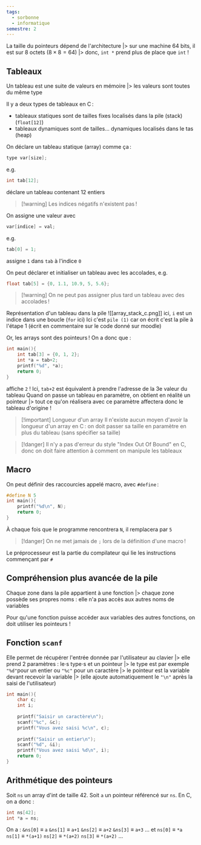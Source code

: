```yaml
---
tags:
  - sorbonne
  - informatique
semestre: 2
---
```

La taille du pointeurs dépend de l'architecture
|> sur une machine 64 bits, il est sur 8 octets ($8\times 8 = 64$)
|> donc, `int *` prend plus de place que `int` !
## Tableaux
Un tableau est une suite de valeurs en mémoire
|> les valeurs  sont toutes du même type

Il y a deux types de tableaux en C :
- tableaux statiques sont de tailles fixes localisés dans la pile (stack) (`float[12]`)
- tableaux dynamiques sont de tailles... dynamiques localisés dans le tas (heap)

On déclare un tableau statique (array) comme ça :
```c title=array.c
type var[size];
```
e.g.
```c title=array.c
int tab[12];
```
déclare un tableau contenant 12 entiers

> [!warning] Les indices négatifs n'existent pas !

On assigne une valeur avec 
```c title=array.c
var[indice] = val;
```
e.g.
```c title=array.c
tab[0] = 1;
```
assigne `1` dans `tab` à l'indice `0`

On peut déclarer et initialiser un tableau avec les accolades, e.g.
```c title=array.c
float tab[5] = {0, 1.1, 10.9, 5, 5.6};
```

> [!warning] On ne peut pas assigner plus tard un tableau avec des accolades !

Représentation d'un tableau dans la pile
![[array_stack_c.png]]
ici, `i` est un indice dans une boucle (`for` ici)
Ici c'est `pile (1)` car on écrit c'est la pile à l'étape 1 (écrit en commentaire sur le code donné sur moodle)

Or, les arrays sont des pointeurs !
On a donc que :
```c title=array_pointer.c
int main(){
	int tab[3] = {0, 1, 2};
	int *a = tab+2;
	printf("%d", *a);
	return 0;
}
```
affiche `2` !
Ici, `tab+2` est équivalent à prendre l'adresse de la 3e valeur du tableau
Quand on passe un tableau en paramètre, on obtient en réalité un pointeur
|> tout ce qu'on réalisera avec ce paramètre affectera donc le tableau d'origine !

> [!important] Longueur d'un array
> Il n'existe aucun moyen d'avoir la longueur d'un array en C : on doit passer sa taille en paramètre en plus du tableau (sans spécifier sa taille)

> [!danger] Il n'y a pas d'erreur du style "Index Out Of Bound" en C, donc on doit faire attention à comment on manipule les tableaux
## Macro
On peut définir des raccourcies appelé macro, avec `#define` :
```c title=macro.c
#define N 5
int main(){
	printf("%d\n", N);
	return 0;
}
```
À chaque fois que le programme rencontrera `N`, il remplacera par `5`

> [!danger] On ne met jamais de `;` lors de la définition d'une macro !

Le préprocesseur est la partie du compilateur qui lie les instructions commençant par `#`
## Compréhension plus avancée de la pile
Chaque zone dans la pile appartient à une fonction
|> chaque zone possède ses propres noms : elle n'a pas accès aux autres noms de variables

Pour qu'une fonction puisse accéder aux variables des autres fonctions, on doit utiliser les pointeurs !
## Fonction `scanf`
Elle permet de récupérer l'entrée donnée par l'utilisateur au clavier
|> elle prend 2 paramètres : le⋅s type⋅s et un pointeur
|> le type est par exemple `"%d"`pour un entier ou `"%c"` pour un caractère
|> le pointeur est la variable devant recevoir la variable
|> (elle ajoute automatiquement le `"\n"` après la saisi de l'utilisateur)

```c title=scan_input.c
int main(){
	char c;
	int i;
	
	printf("Saisir un caractère\n");
	scanf("%c", &c);
	printf("Vous avez saisi %c\n", c);
	
	printf("Saisir un entier\n");
	scanf("%d", &i);
	printf("Vous avez saisi %d\n", i);
	return 0;
}
```
## Arithmétique des pointeurs
Soit `ns` un array d'int de taille 42. Soit `a` un pointeur référencé sur `ns`. En C, on a donc :
```c title=pointer.c
int ns[42];
int *a = ns;
```
On a :
`&ns[0]` $\equiv$ `a`
`&ns[1]` $\equiv$ `a+1`
`&ns[2]` $\equiv$ `a+2`
`&ns[3]` $\equiv$ `a+3`
...
et
`ns[0]` $\equiv$ `*a`
`ns[1]` $\equiv$ `*(a+1)`
`ns[2]` $\equiv$ `*(a+2)`
`ns[3]` $\equiv$ `*(a+2)`
...
